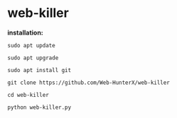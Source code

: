 # web-killer
**installation:**

`sudo apt update`

`sudo apt upgrade`

`sudo apt install git`

`git clone https://github.com/Web-HunterX/web-killer`

`cd web-killer`

`python web-killer.py`
